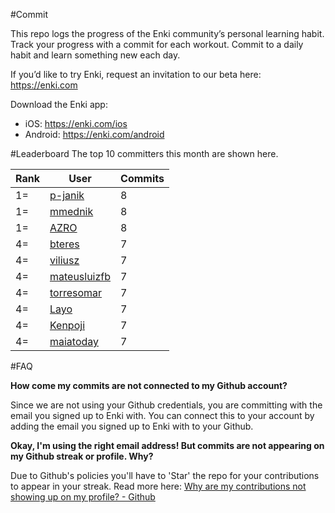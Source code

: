 #Commit

This repo logs the progress of the Enki community’s personal learning habit. Track your progress with a commit for each workout. Commit to a daily habit and learn something new each day.

If you’d like to try Enki, request an invitation to our beta here: https://enki.com

Download the Enki app: 
 - iOS: https://enki.com/ios
 - Android: https://enki.com/android

#Leaderboard
The top 10 committers this month are shown here.

| Rank | User | Commits |
|------|------|---------|
|1=|[p-janik](https://github.com/p-janik)|8|
|1=|[mmednik](https://github.com/mmednik)|8|
|1=|[AZRO](https://github.com/AZRO)|8|
|4=|[bteres](https://github.com/bteres)|7|
|4=|[viliusz](https://github.com/viliusz)|7|
|4=|[mateusluizfb](https://github.com/mateusluizfb)|7|
|4=|[torresomar](https://github.com/torresomar)|7|
|4=|[Layo](https://github.com/Layo)|7|
|4=|[Kenpoji](https://github.com/Kenpoji)|7|
|4=|[maiatoday](https://github.com/maiatoday)|7|

#FAQ

**How come my commits are not connected to my Github account?**

Since we are not using your Github credentials, you are committing with the email you signed up to Enki with. You can connect this to your account by adding the email you signed up to Enki with to your Github.

**Okay, I'm using the right email address! But commits are not appearing on my Github streak or profile. Why?**

Due to Github's policies you'll have to 'Star' the repo for your contributions to appear in your streak. Read more here: [Why are my contributions not showing up on my profile? - Github](https://help.github.com/articles/why-are-my-contributions-not-showing-up-on-my-profile/)
